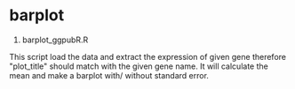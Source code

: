 # barplot
1. barplot_ggpubR.R

This script load the data and extract the expression of given gene therefore "plot_title" should match with the given gene name. It will calculate the mean and make a barplot with/ without standard error.

